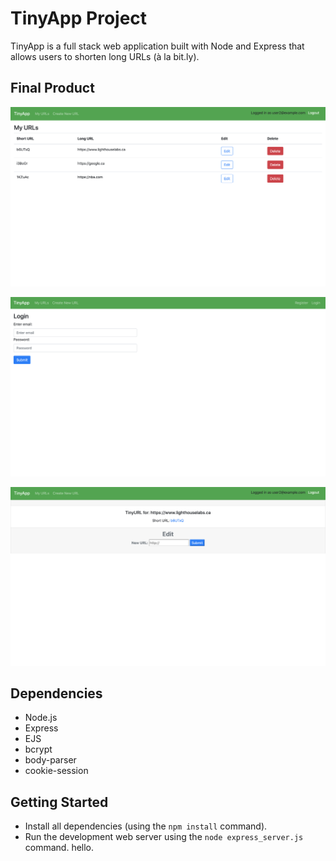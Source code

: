 # TinyApp Project

TinyApp is a full stack web application built with Node and Express that allows users to shorten long URLs (à la bit.ly).

## Final Product

!["screenshot of home page"](https://github.com/Adena7/tinyapp/blob/master/docs/urls_home.png?raw=true)

!["screenshot of login page"](https://github.com/Adena7/tinyapp/blob/master/docs/urls_login.png?raw=true)

!["screenshot of edit page"](https://github.com/Adena7/tinyapp/blob/master/docs/urls_page:edit.png?raw=true)

## Dependencies

- Node.js
- Express
- EJS
- bcrypt
- body-parser
- cookie-session

## Getting Started

- Install all dependencies (using the `npm install` command).
- Run the development web server using the `node express_server.js` command. hello.
